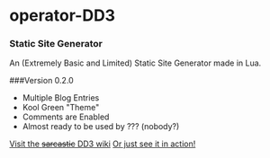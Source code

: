 operator-DD3
============

### Static Site Generator

An (Extremely Basic and Limited) Static Site Generator made in Lua.

###Version 0.2.0
* Multiple Blog Entries
* Kool Green "Theme"
* Comments are Enabled
* Almost ready to be used by ??? (nobody?)

<a href="https://github.com/operator-DD3/operator-DD3/wiki">Visit the <s>sarcastic</s> DD3 wiki</a>
<a href="https://operator-dd3.github.io">Or just see it in action!</a>

